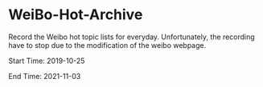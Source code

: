 # WeiBo-Hot-Archive
Record the Weibo hot topic lists for everyday.  Unfortunately, the recording have to stop due to the modification of the weibo webpage.

Start Time: 2019-10-25

End Time: 2021-11-03

